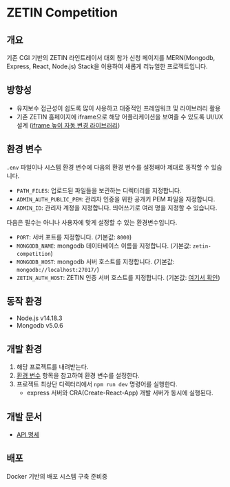 # ZETIN Competition

## 개요

기존 CGI 기반의 ZETIN 라인트레이서 대회 참가 신청 페이지를 MERN(Mongodb, Express, React, Node.js) Stack을 이용하여 새롭게 리뉴얼한 프로젝트입니다.

## 방향성

- 유지보수 접근성이 쉽도록 많이 사용하고 대중적인 프레임워크 및 라이브러리 활용
- 기존 ZETIN 홈페이지에 iframe으로 해당 어플리케이션을 보여줄 수 있도록 UI/UX 설계 ([iframe 높이 자동 변경 라이브러리](https://github.com/davidjbradshaw/iframe-resizer))

## 환경 변수

`.env` 파일이나 시스템 환경 변수에 다음의 환경 변수를 설정해야 제대로 동작할 수 있습니다.

- `PATH_FILES`: 업로드된 파일들을 보관하는 디렉터리를 지정합니다.
- `ADMIN_AUTH_PUBLIC_PEM`: 관리자 인증을 위한 공개키 PEM 파일을 지정합니다.
- `ADMIN_ID`: 관리자 계정을 지정합니다. 띄어쓰기로 여러 명을 지정할 수 있습니다.

다음은 필수는 아니나 사용자에 맞게 설정할 수 있는 환경변수입니다.

- `PORT`: 서버 포트를 지정합니다. (기본값: `8000`)
- `MONGODB_NAME`: mongodb 데이터베이스 이름을 지정합니다. (기본값: `zetin-competition`)
- `MONGODB_HOST`: mongodb 서버 호스트를 지정합니다. (기본값: `mongodb://localhost:27017/`)
- `ZETIN_AUTH_HOST`: ZETIN 인증 서버 호스트를 지정합니다. (기본값: [여기서 확인](./routes/api/auth.js))

## 동작 환경

- Node.js v14.18.3
- Mongodb v5.0.6

## 개발 환경

1. 해당 프로젝트를 내려받는다.
1. [환경 변수](#환경-변수) 항목을 참고하여 환경 변수를 설정한다.
1. 프로젝트 최상단 디렉터리에서 `npm run dev` 명령어를 실행한다.
   - express 서버와 CRA(Create-React-App) 개발 서버가 동시에 실행된다.

## 개발 문서

- [API 명세](./routes/api/README.md)

## 배포

Docker 기반의 배포 시스템 구축 준비중
